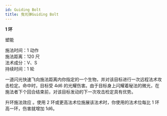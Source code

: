 ```yaml
---
id: Guiding Bolt
title: 曳光弹Guiding Bolt
---
```


**1 环**

塑能

施法时间：1 动作  
施法距离：120 尺  
法术成分：V、S  
持续时间：1 轮

一道闪光快速飞向施法距离内你指定的一个生物，并对该目标进行一次远程法术攻击检定。命中时，目标受 4d6 的光耀伤害。由于目标身上闪耀着秘法的微光，在施法者下个回合结束前，对该目标发动的下一次攻击检定具有优势。

升环施法效应
。使用 2 环或更高法术位施展该法术时，你使用的法术位每比 1 环高一环，伤害就增加 1d6。
